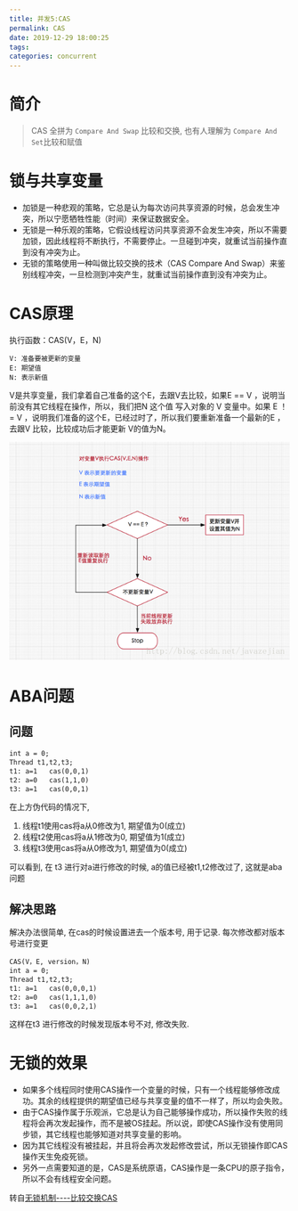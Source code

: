 ```yaml
---
title: 并发5:CAS
permalink: CAS
date: 2019-12-29 18:00:25
tags:
categories: concurrent
---
```

# 简介
> CAS 全拼为 `Compare And Swap` 比较和交换, 也有人理解为 `Compare And Set`比较和赋值
# 锁与共享变量
- 加锁是一种悲观的策略，它总是认为每次访问共享资源的时候，总会发生冲突，所以宁愿牺牲性能（时间）来保证数据安全。
- 无锁是一种乐观的策略，它假设线程访问共享资源不会发生冲突，所以不需要加锁，因此线程将不断执行，不需要停止。一旦碰到冲突，就重试当前操作直到没有冲突为止。
- 无锁的策略使用一种叫做比较交换的技术（CAS Compare And Swap）来鉴别线程冲突，一旦检测到冲突产生，就重试当前操作直到没有冲突为止。

<!--more-->

# CAS原理
执行函数：CAS(V，E，N)
```
V: 准备要被更新的变量
E: 期望值
N: 表示新值
```
V是共享变量，我们拿着自己准备的这个E，去跟V去比较，如果E == V ，说明当前没有其它线程在操作，所以，我们把N 这个值 写入对象的 V 变量中。如果 E ！= V ，说明我们准备的这个E，已经过时了，所以我们要重新准备一个最新的E ，去跟V 比较，比较成功后才能更新 V的值为N。

![](CAS/cas.png)

# ABA问题
## 问题
```
int a = 0;
Thread t1,t2,t3;
t1: a=1   cas(0,0,1)
t2: a=0   cas(1,1,0)
t3: a=1   cas(0,0,1)
```
在上方伪代码的情况下, 
1. 线程t1使用cas将a从0修改为1, 期望值为0(成立)
2. 线程t2使用cas将a从1修改为0, 期望值为1(成立)
3. 线程t3使用cas将a从0修改为1, 期望值为0(成立)

可以看到, 在 t3 进行对a进行修改的时候, a的值已经被t1,t2修改过了, 这就是aba问题

## 解决思路
解决办法很简单, 在cas的时候设置进去一个版本号, 用于记录. 每次修改都对版本号进行变更
```
CAS(V，E, version，N)
int a = 0;
Thread t1,t2,t3;
t1: a=1   cas(0,0,0,1)
t2: a=0   cas(1,1,1,0)
t3: a=1   cas(0,0,2,1)
```
这样在t3 进行修改的时候发现版本号不对, 修改失败.

# 无锁的效果
- 如果多个线程同时使用CAS操作一个变量的时候，只有一个线程能够修改成功。其余的线程提供的期望值已经与共享变量的值不一样了，所以均会失败。
- 由于CAS操作属于乐观派，它总是认为自己能够操作成功，所以操作失败的线程将会再次发起操作，而不是被OS挂起。所以说，即使CAS操作没有使用同步锁，其它线程也能够知道对共享变量的影响。
- 因为其它线程没有被挂起，并且将会再次发起修改尝试，所以无锁操作即CAS操作天生免疫死锁。
- 另外一点需要知道的是，CAS是系统原语，CAS操作是一条CPU的原子指令，所以不会有线程安全问题。

转自[无锁机制----比较交换CAS](https://blog.csdn.net/yanluandai1985/article/details/82686486)
